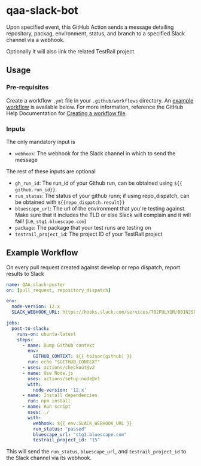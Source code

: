 # qaa-slack-bot
Upon specified event, this GitHub Action sends a message detailing repository, packag, environment, status, and branch to a specified Slack channel via a webhook.

Optionally it will also link the related TestRail project. 

## Usage
### Pre-requisites
Create a workflow `.yml` file in your `.github/workflows` directory. An [example workflow](https://github.com/Bluescape/qaa-slack-bot/blob/develop/.github/workflows/qaa_slack_bot.yml) is available below. For more information, reference the GitHub Help Documentation for [Creating a workflow file](https://help.github.com/en/articles/configuring-a-workflow#creating-a-workflow-file).

### Inputs
The only mandatory input is
- `webhook`: The webhook for the Slack channel in which to send the message


The rest of these inputs are optional 
- `gh_run_id`: The run_id of your Github run, can be obtained using `${{ github.run_id}}`. 
- `run_status`: The status of your github runn; if using repo_dispatch, can be obtained with `${{repo_dispatch.result}}`
- `bluescape_url`: The url of the environment that you're testing against. Make sure that it includes the TLD or else Slack will complain and it will fail! (i.e, `stg1.bluescape.com`)
- `package`: The package that your test runs are testing on 
- `testrail_project_id`: The project ID of your TestRail project

## Example Workflow
On every pull request created against develop or repo dispatch, report results to Slack
```yaml
name: QAA-slack-poster
on: [pull_request, repository_dispatch]

env: 
  node-version: 12.x
  SLACK_WEBHOOK_URL: https://hooks.slack.com/services/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

jobs: 
  post-to-slack:
    runs-on: ubuntu-latest
    steps: 
      - name: Dump Github context
        env: 
          GITHUB_CONTEXT: ${{ toJson(github) }}
        run: echo "$GITHUB_CONTEXT"
      - uses: actions/checkout@v2
      - name: Use Node.js
        uses: actions/setup-node@v1
        with: 
          node-version: '12.x'
      - name: Install dependencies
        run: npm install
      - name: Run script 
        uses: ./
        with: 
          webhook: ${{ env.SLACK_WEBHOOK_URL }}
          run_status: "passed"
          bluescape_url: "stg1.bluescape.com"
          testrail_project_id: "15"
```
This will send the `run_status`, `bluescape_url`, and `testrail_project_id` to the Slack channel via its webhook. 
